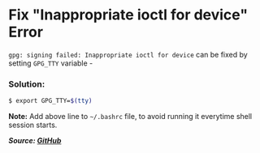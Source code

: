# Fix "Inappropriate ioctl for device" Error

`gpg: signing failed: Inappropriate ioctl for device` can be fixed by setting `GPG_TTY` variable -

### Solution:

```bash
$ export GPG_TTY=$(tty)
```

**Note:** Add above line to `~/.bashrc` file, to avoid running it everytime shell session starts.

**_Source: [GitHub](https://github.com/keybase/keybase-issues/issues/2798#issue-205008630)_**
